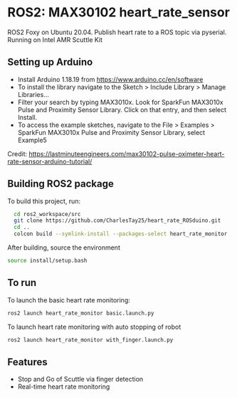 
# ROS2: MAX30102 heart_rate_sensor

ROS2 Foxy on Ubuntu 20.04. Publish heart rate to a ROS topic via pyserial. Running on Intel AMR Scuttle Kit


## Setting up Arduino

- Install Arduino 1.18.19 from https://www.arduino.cc/en/software
- To install the library navigate to the Sketch > Include Library > Manage Libraries…
- Filter your search by typing MAX3010x. Look for SparkFun MAX3010x Pulse and Proximity Sensor Library. Click on that entry, and then select Install.
- To access the example sketches, navigate to the File > Examples > SparkFun MAX3010x Pulse and Proximity Sensor Library, select Example5


Credit: https://lastminuteengineers.com/max30102-pulse-oximeter-heart-rate-sensor-arduino-tutorial/


## Building ROS2 package

To build this project, run:

```bash
  cd ros2_workspace/src
  git clone https://github.com/CharlesTay25/heart_rate_ROSduino.git
  cd ..
  colcon build --symlink-install --packages-select heart_rate_monitor
```
After building, source the environment
```bash
source install/setup.bash
```

## To run

To launch the basic heart rate monitoring:
```bash
ros2 launch heart_rate_monitor basic.launch.py
```
To launch heart rate monitoring with auto stopping of robot
```bash
ros2 launch heart_rate_monitor with_finger.launch.py
```
## Features

- Stop and Go of Scuttle via finger detection
- Real-time heart rate monitoring



